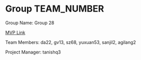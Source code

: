 # Group TEAM_NUMBER
Group Name: Group 28

[MVP Link](https://docs.google.com/document/d/12mVCibQwmZP07iig0pTOIYbzPwstQlpEyohAU8w3WWI/edit)

Team Members: da22, gv13, sz68, yuxuan53, sanjil2, agilang2

Project Manager: tanishq3
